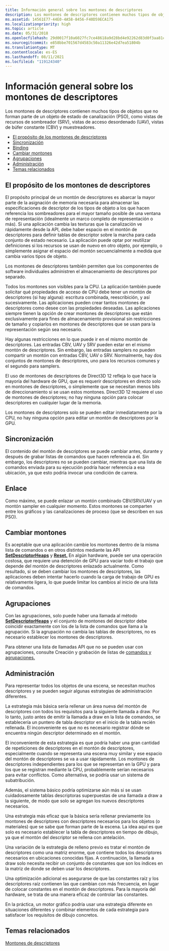 ```yaml
---
title: Información general sobre los montones de descriptores
description: Los montones de descriptores contienen muchos tipos de objetos que no forman parte de un objeto de estado de canalización (PSO), como vistas de recursos de sombreador (SRV), vistas de acceso desordenado (UAV), vistas de búfer constante (CBV) y muestreadores.
ms.assetid: 14561E77-44E0-4A58-8456-F40D59ECA175
ms.localizationpriority: high
ms.topic: article
ms.date: 05/31/2018
ms.openlocfilehash: 29d0017f10a6027fc7ce48618a9d28bd4e92262d83d0f3aa81cc0bc8d02b7edc
ms.sourcegitcommit: e858bbe701567d4583c50a11326e42d7ea51804b
ms.translationtype: MT
ms.contentlocale: es-ES
ms.lasthandoff: 08/11/2021
ms.locfileid: "119124340"
---
```

# <a name="descriptor-heaps-overview"></a>Información general sobre los montones de descriptores

Los montones de descriptores contienen muchos tipos de objetos que no forman parte de un objeto de estado de canalización (PSO), como vistas de recursos de sombreador (SRV), vistas de acceso desordenado (UAV), vistas de búfer constante (CBV) y muestreadores.

-   [El propósito de los montones de descriptores](#the-purpose-of-descriptor-heaps)
-   [Sincronización](#synchronization)
-   [Binding](#binding)
-   [Cambiar montones](#switching-heaps)
-   [Agrupaciones](#bundles)
-   [Administración](#management)
-   [Temas relacionados](#related-topics)

## <a name="the-purpose-of-descriptor-heaps"></a>El propósito de los montones de descriptores

El propósito principal de un montón de descriptores es abarcar la mayor parte de la asignación de memoria necesaria para almacenar las especificaciones de descriptor de los tipos de objeto a los que hacen referencia los sombreadores para el mayor tamaño posible de una ventana de representación (idealmente un marco completo de representación o más). Si una aplicación cambia las texturas que la canalización ve rápidamente desde la API, debe haber espacio en el montón de descriptores para definir tablas de descriptor sobre la marcha para cada conjunto de estado necesario. La aplicación puede optar por reutilizar definiciones si los recursos se usan de nuevo en otro objeto, por ejemplo, o simplemente asignar el espacio del montón secuencialmente a medida que cambia varios tipos de objeto.

Los montones de descriptores también permiten que los componentes de software individuales administren el almacenamiento de descriptores por separado.

Todos los montones son visibles para la CPU. La aplicación también puede solicitar qué propiedades de acceso de CPU debe tener un montón de descriptores (si hay alguna): escritura combinada, reescribición, y así sucesivamente. Las aplicaciones pueden crear tantos montones de descriptores como desee con las propiedades deseadas. Las aplicaciones siempre tienen la opción de crear montones de descriptores que están exclusivamente para fines de almacenamiento provisional sin restricciones de tamaño y copiarlos en montones de descriptores que se usan para la representación según sea necesario.

Hay algunas restricciones en lo que puede ir en el mismo montón de descriptores. Las entradas CBV, UAV y SRV pueden estar en el mismo montón de descriptores. Sin embargo, las entradas samplers no pueden compartir un montón con entradas CBV, UAV o SRV. Normalmente, hay dos conjuntos de montones de descriptores, uno para los recursos comunes y el segundo para samplers.

El uso de montones de descriptores de Direct3D 12 refleja lo que hace la mayoría del hardware de GPU, que es requerir descriptores en directo solo en montones de descriptores, o simplemente que se necesitan menos bits de direccionamiento si se usan estos montones. Direct3D 12 requiere el uso de montones de descriptores; no hay ninguna opción para colocar descriptores en cualquier lugar de la memoria.

Los montones de descriptores solo se pueden editar inmediatamente por la CPU, no hay ninguna opción para editar un montón de descriptores por la GPU.

## <a name="synchronization"></a>Sincronización

El contenido del montón de descriptores se puede cambiar antes, durante y después de grabar listas de comandos que hacen referencia a él. Sin embargo, los descriptores no se pueden cambiar, mientras que una lista de comandos enviada para su ejecución podría hacer referencia a esa ubicación, ya que esto podría invocar una condición de carrera.

## <a name="binding"></a>Enlace

Como máximo, se puede enlazar un montón combinado CBV/SRV/UAV y un montón sampler en cualquier momento. Estos montones se comparten entre los gráficos y las canalizaciones de proceso (que se describen en sus PSO).

## <a name="switching-heaps"></a>Cambiar montones

Es aceptable que una aplicación cambie los montones dentro de la misma lista de comandos o en otros distintos mediante las API [**SetDescriptorHeaps**](/windows/desktop/api/d3d12/nf-d3d12-id3d12graphicscommandlist-setdescriptorheaps) y [**Reset.**](/windows/desktop/api/d3d12/nf-d3d12-id3d12graphicscommandlist-reset) En algún hardware, puede ser una operación costosa, que requiere una detención de GPU para vaciar todo el trabajo que depende del montón de descriptores enlazado actualmente. Como resultado, si se deben cambiar los montones de descriptores, las aplicaciones deben intentar hacerlo cuando la carga de trabajo de GPU es relativamente ligera, lo que puede limitar los cambios al inicio de una lista de comandos.

## <a name="bundles"></a>Agrupaciones

Con las agrupaciones, solo puede haber una llamada al método [**SetDescriptorHeaps**](/windows/desktop/api/d3d12/nf-d3d12-id3d12graphicscommandlist-setdescriptorheaps) y el conjunto de montones del descriptor debe coincidir exactamente con los de la lista de comandos que llama a la agrupación. Si la agrupación no cambia las tablas de descriptores, no es necesario establecer los montones de descriptores.

Para obtener una lista de llamadas API que no se pueden usar con agrupaciones, consulte Creación y grabación de listas de [comandos y agrupaciones.](recording-command-lists-and-bundles.md)

## <a name="management"></a>Administración

Para representar todos los objetos de una escena, se necesitan muchos descriptores y se pueden seguir algunas estrategias de administración diferentes.

La estrategia más básica sería rellenar un área nueva del montón de descriptores con todos los requisitos para la siguiente llamada a draw. Por lo tanto, justo antes de emitir la llamada a draw en la lista de comandos, se establecería un puntero de tabla descriptor en el inicio de la tabla recién rellenada. El inconveniente es que no es necesario registrar dónde se encuentra ningún descriptor determinado en el montón.

El inconveniente de esta estrategia es que podría haber una gran cantidad de repeticiones de descriptores en el montón de descriptores, especialmente cuando se representa una escena muy similar y ese espacio del montón de descriptores se va a usar rápidamente. Los montones de descriptores independientes para los que se representan en la GPU y para los que se registran mediante la CPU, probablemente serían necesarios para evitar conflictos. Como alternativa, se podría usar un sistema de subatribución.

Además, el sistema básico podría optimizarse aún más si se usan cuidadosamente tablas descriptoras superpuestas de una llamada a draw a la siguiente, de modo que solo se agregan los nuevos descriptores necesarios.

Una estrategia más eficaz que la básica sería rellenar previamente los montones de descriptores con descriptores necesarios para los objetos (o materiales) que se sabe que forman parte de la escena. La idea aquí es que solo es necesario establecer la tabla de descriptores en tiempo de dibujo, ya que el montón del descriptor se rellena con antelación.

Una variación de la estrategia de relleno previo es tratar el montón de descriptores como una matriz enorme, que contiene todos los descriptores necesarios en ubicaciones conocidas fijas. A continuación, la llamada a draw solo necesita recibir un conjunto de constantes que son los índices en la matriz de donde se deben usar los descriptores.

Una optimización adicional es asegurarse de que las constantes raíz y los descriptores raíz contienen las que cambian con más frecuencia, en lugar de colocar constantes en el montón de descriptores. Para la mayoría del hardware, se trata de una manera eficaz de controlar las constantes.

En la práctica, un motor gráfico podría usar una estrategia diferente en situaciones diferentes y combinar elementos de cada estrategia para satisfacer los requisitos de dibujo concretos.

## <a name="related-topics"></a>Temas relacionados

<dl> <dt>

[Montones de descriptores](descriptor-heaps.md)
</dt> </dl>

 

 




